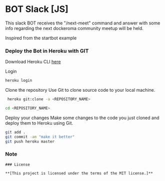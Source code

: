 # BOT Slack [JS]

This slack BOT receives the "/next-meet" command and answer with some info regarding the next dockeroma community meetup will be held.

Inspired from the startbot example

### Deploy the Bot in Heroku with GIT

Download Heroku CLI [here](https://devcenter.heroku.com/articles/heroku-cli)

Login
```sh
heroku login
```
Clone the repository
Use Git to clone source code to your local machine.
```sh
 heroku git:clone -a <REPOSITORY_NAME>
```

```sh
cd <REPOSITORY_NAME>
```

Deploy your changes
Make some changes to the code you just cloned and deploy them to Heroku using Git.

```sh
git add .
git commit -am "make it better"
git push heroku master
```


### Note

```
### License

**[This project is licensed under the terms of the MIT license.]**
